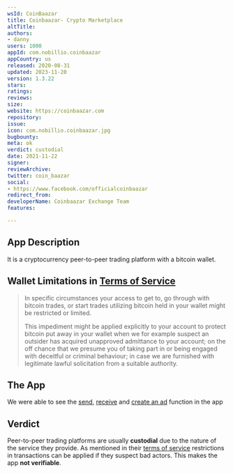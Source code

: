 ```yaml
---
wsId: CoinBaazar
title: Coinbaazar- Crypto Marketplace
altTitle: 
authors:
- danny
users: 1000
appId: com.nobillio.coinbaazar
appCountry: us
released: 2020-08-31
updated: 2023-11-20
version: 1.3.22
stars: 
ratings: 
reviews: 
size: 
website: https://coinbaazar.com
repository: 
issue: 
icon: com.nobillio.coinbaazar.jpg
bugbounty: 
meta: ok
verdict: custodial
date: 2021-11-22
signer: 
reviewArchive: 
twitter: coin_baazar
social:
- https://www.facebook.com/officialcoinbaazar
redirect_from: 
developerName: Coinbaazar Exchange Team
features: 

---
```


## App Description

It is a cryptocurrency peer-to-peer trading platform with a bitcoin wallet. 

## Wallet Limitations in [Terms of Service](https://coinbaazar.com/terms)

> In specific circumstances your access to get to, go through with bitcoin trades, or start trades utilizing bitcoin held in your wallet might be restricted or limited.
>
> This impediment might be applied explicitly to your account to protect bitcoin put away in your wallet when we for example suspect an outsider has acquired unapproved admittance to your account; on the off chance that we presume you of taking part in or being engaged with deceitful or criminal behaviour; in case we are furnished with legitimate lawful solicitation from a suitable authority.

## The App

We were able to see the [send](https://twitter.com/BitcoinWalletz/status/1460167842867736577/photo/1), [receive](https://twitter.com/BitcoinWalletz/status/1460168121356992512) and [create an ad](https://twitter.com/BitcoinWalletz/status/1460169527421853697) function in the app

## Verdict

Peer-to-peer trading platforms are usually **custodial** due to the nature of the service they provide. As mentioned in their [terms of service](https://coinbaazar.com/terms) restrictions in transactions can be applied if they suspect bad actors. This makes the app **not verifiable**.
